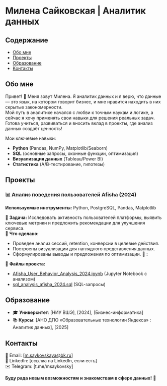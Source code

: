 # Милена Сайковская | Аналитик данных  

## Содержание  
- [Обо мне](#обо-мне)  
- [Проекты](#проекты)  
- [Образование](#образование)  
- [Контакты](#контакты)

## Обо мне  
Привет! 👋 Меня зовут Милена. Я аналитик данных и я верю, что данные — это язык, на котором говорит бизнес, и мне нравится находить в них скрытые закономерности.  
Мой путь в аналитике начался с любви к точным наукам и логике, а сейчас я хочу применять свои навыки для решения реальных задач.  
Готова учиться, развиваться и вносить вклад в проекты, где анализ данных создаёт ценность!  

Мои ключевые навыки:
- **Python** (Pandas, NumPy, Matplotlib/Seaborn)  
- **SQL** (основные запросы, оконные функции, оптимизация)  
- **Визуализация данных** (Tableau/Power BI)  
- **Статистика** (A/B-тестирование, гипотезы)

## Проекты  

### 📊 Анализ поведения пользователей Afisha (2024)  
**Используемые инструменты:** Python, PostgreSQL, Pandas, Matplotlib  

🔹 **Задача:** Исследовать активность пользователей платформы, выявить ключевые метрики и предложить рекомендации для улучшения сервиса.  
🔹 **Что сделано:**  
- Проведен анализ сессий, retention, конверсии в целевые действия.  
- Построены визуализации для наглядного представления данных.  
- Сформулированы выводы и предложения по оптимизации.
🔹 **:**

📌 **Файлы проекта:**  
- [Afisha_User_Behavior_Analysis_2024.ipynb](Afisha_User_Behavior_Analysis_2024.ipynb) (Jupyter Notebook с анализом)  
- [sql_analysis_afisha_2024.sql](sql_analysis_afisha_2024.sql) (SQL-запросы)  

## Образование  
- 🎓 **Университет**: [НИУ ВШЭ], [2024], [Бизнес-информатика]  
- 📚 **Курсы**: [АНО ДПО «Образовательные технологии Яндекса» : Аналитик данных], [2025]  

## Контакты  
📧 Email: [m.saykovskaya@bk.ru]  
🔗 LinkedIn: [ссылка на LinkedIn, если есть]  
✉️ Telegram: [t.me/msaykovsky]  

**Буду рада новым возможностям и знакомствам в сфере данных!** 🚀  

